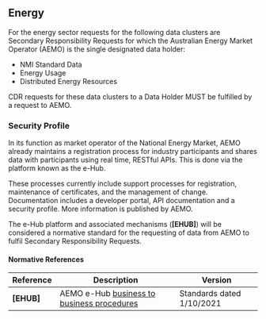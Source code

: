 
## Energy

For the energy sector requests for the following data clusters are Secondary Responsibility Requests for which the Australian Energy Market Operator (AEMO) is the single designated data holder:
* NMI Standard Data
* Energy Usage
* Distributed Energy Resources

CDR requests for these data clusters to a Data Holder MUST be fulfilled by a request to AEMO.

### Security Profile

In its function as market operator of the National Energy Market, AEMO already maintains a
registration process for industry participants and shares data with participants using real time,
RESTful APIs. This is done via the platform known as the e-Hub.

These processes currently include support processes for registration, maintenance of certificates,
and the management of change. Documentation includes a developer portal, API documentation
and a security profile. More information is published by AEMO.

The e-Hub platform and associated mechanisms (**[EHUB]**) will be considered a normative standard for the requesting of data from AEMO to fulfil Secondary Responsibility Requests.

#### Normative References

| **Reference**  | **Description**  | **Version** |
| --- | --- | --- |
| **[EHUB]**    | AEMO e-Hub [business to business procedures](https://aemo.com.au/en/energy-systems/electricity/national-electricity-market-nem/market-operations/retail-and-metering/business-to-business-procedures)| Standards dated 1/10/2021
